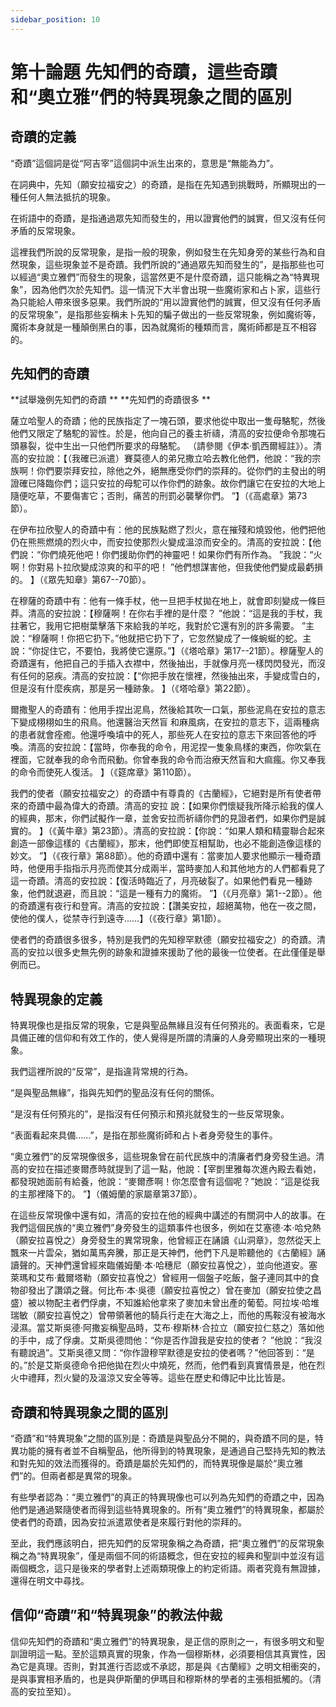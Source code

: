 ```yaml
---
sidebar_position: 10
---
```


# 第十論題 先知們的奇蹟，這些奇蹟 和“奧立雅”們的特異現象之間的區別

## 奇蹟的定義

“奇蹟”這個詞是從“阿吉宰”這個詞中派生出來的，意思是“無能為力”。

在詞典中，先知（願安拉福安之）的奇蹟，是指在先知遇到挑戰時，所顯現出的一種任何人無法抵抗的現象。

在術語中的奇蹟，是指通過眾先知而發生的，用以證實他們的誠實，但又沒有任何矛盾的反常現象。

這裡我們所說的反常現象，是指一般的現象，例如發生在先知身旁的某些行為和自然現象，這些現象並不是奇蹟。我們所說的“通過眾先知而發生的”，是指那些也可以經過“奧立雅們”而發生的現象，這當然更不是什麼奇蹟，這只能稱之為“特異現象”，因為他們次於先知們。這一情況下大半會出現一些魔術家和占卜家，這些行為只能給人帶來很多惡果。我們所說的“用以證實他們的誠實，但又沒有任何矛盾的反常現象”，是指那些妄稱未卜先知的騙子做出的一些反常現象，例如魔術等，魔術本身就是一種顛倒黑白的事，因為就魔術的種類而言，魔術師都是互不相容的。

## 先知們的奇蹟

**試舉幾例先知們的奇蹟
**
**先知們的奇蹟很多
**

薩立哈聖人的奇蹟；他的民族指定了一塊石頭，要求他從中取出一隻母駱駝，然後他們又限定了駱駝的習性。於是，他向自己的養主祈禱，清高的安拉便命令那塊石頭暴裂，從中生出一只他們所要求的母駱駝。 （請參閱《伊本·凱西爾經註》）。清高的安拉說：【（我確已派遣）賽莫德人的弟兄撒立哈去教化他們，他說：“我的宗族啊！你們要崇拜安拉，除他之外，絕無應受你們的崇拜的。從你們的主發出的明證確已降臨你們；這只安拉的母駝可以作你們的跡象。故你們讓它在安拉的大地上隨便吃草，不要傷害它；否則，痛苦的刑罰必襲擊你們。 ”】（《高處章》第73節）。

在伊布拉欣聖人的奇蹟中有：他的民族點燃了烈火，意在摧殘和燒毀他，他們把他仍在熊熊燃燒的烈火中，而安拉使那烈火變成溫涼而安全的。清高的安拉說：【他們說：“你們燒死他吧！你們援助你們的神靈吧！如果你們有所作為。 ”我說：“火啊！你對易卜拉欣變成涼爽的和平的吧！ ”他們想謀害他，但我使他們變成最虧損的。 】（《眾先知章》第67--70節）。

在穆薩的奇蹟中有：他有一條手杖，他一旦把手杖拋在地上，就會即刻變成一條巨莽。清高的安拉說：【穆薩啊！在你右手裡的是什麼？ ”他說：“這是我的手杖，我拄著它，我用它把樹葉擊落下來給我的羊吃，我對於它還有別的許多需要。 ”主說：“穆薩啊！你把它扔下。”他就把它扔下了，它忽然變成了一條蜿蜒的蛇。主說：“你捉住它，不要怕，我將使它還原。”】（《塔哈章》第17--21節）。穆薩聖人的奇蹟還有，他把自己的手插入衣襟中，然後抽出，手就像月亮一樣閃閃發光，而沒有任何的惡疾。清高的安拉說：【“你把手放在懷裡，然後抽出來，手變成雪白的，但是沒有什麼疾病，那是另一種跡象。 】（《塔哈章》第22節）。

爾撒聖人的奇蹟有：他用手捏出泥鳥，然後給其吹一口氣，那些泥鳥在安拉的意志下變成栩栩如生的飛鳥。他還醫治天然盲
和麻風病，在安拉的意志下，這兩種病的患者就會痊癒。他還呼喚墳中的死人，那些死人在安拉的意志下來回答他的呼喚。清高的安拉說：【當時，你奉我的命令，用泥捏一隻象鳥樣的東西，你吹氣在裡面，它就奉我的命令而飛動。你曾奉我的命令而治療天然盲和大痲瘋。你又奉我的命令而使死人復活。 】（《筵席章》第110節）。

我們的使者（願安拉福安之）的奇蹟中有尊貴的《古蘭經》，它絕對是所有使者帶來的奇蹟中最為偉大的奇蹟。清高的安拉
說：【如果你們懷疑我所降示給我的僕人的經典，那末，你們試擬作一章，並舍安拉而祈禱你們的見證者們，如果你們是誠實的。 】（《黃牛章》第23節）。清高的安拉說：【你說：“如果人類和精靈聯合起來創造一部像這樣的《古蘭經》，那末，他們即使互相幫助，也必不能創造像這樣的妙文。 ”】（《夜行章》第88節）。他的奇蹟中還有：當麥加人要求他顯示一種奇蹟時，他便用手指指示月亮而使其分成兩半，當時麥加人和其他地方的人們都看見了這一奇蹟。清高的安拉說：【復活時臨近了，月亮破裂了。如果他們看見一種跡象，他們就退避，而且說：“這是一種有力的魔術。 ”】（《月亮章》第1--2節）。他的奇蹟還有夜行和登宵。清高的安拉說：【讚美安拉，超絕萬物，他在一夜之間，使他的僕人，從禁寺行到遠寺……】（《夜行章》第1節）。

使者們的奇蹟很多很多，特別是我們的先知穆罕默德（願安拉福安之）的奇蹟。清高的安拉以很多史無先例的跡象和證據來援助了他的最後一位使者。在此僅僅是舉例而已。

## 特異現象的定義

特異現像也是指反常的現象，它是與聖品無緣且沒有任何預兆的。表面看來，它是具備正確的信仰和有效工作的，使人覺得是所謂的清廉的人身旁顯現出來的一種現象。

我們這裡所說的“反常”，是指違背常規的行為。

“是與聖品無緣”，指與先知們的聖品沒有任何的關係。

“是沒有任何預兆的”，是指沒有任何預示和預兆就發生的一些反常現象。

“表面看起來具備……”，是指在那些魔術師和占卜者身旁發生的事件。

“奧立雅們”的反常現像很多，這些現象曾在前代民族中的清廉者們身旁發生過。清高的安拉在描述麥爾彥時就提到了這一點，他說：【宰剴里雅每次進內殿去看她，都發現她面前有給養，他說：“麥爾彥啊！你怎麼會有這個呢？”她說：“這是從我的主那裡降下的。 ”】（儀姆蘭的家屬章第37節）。

在這些反常現像中還有如，清高的安拉在他的經典中講述的有關洞中人的故事。在我們這個民族的“奧立雅們”身旁發生的這類事件也很多，例如在艾塞德·本·哈兌熱（願安拉喜悅之）身旁發生的異常現象，他曾經正在誦讀《山洞章》，忽然從天上飄來一片雲朵，猶如萬馬奔騰，那正是天神們，他們下凡是聆聽他的《古蘭經》誦讀聲的。天神們還曾經來臨儀姆蘭·本·哈穗尼（願安拉喜悅之），並向他道安。塞萊瑪和艾布·戴爾塔勒（願安拉喜悅之）曾經用一個盤子吃飯，盤子連同其中的食物卻發出了讚頌之聲。何比布·本·吳德（願安拉喜悅之）曾在麥加（願安拉使之昌盛）被以物配主者們俘虜，不知誰給他拿來了麥加未曾出產的葡萄。阿拉埃·哈堆瑞敏（願安拉喜悅之）曾帶領著他的騎兵行走在大海之上，而他的馬鞍沒有被海水浸濕。當艾斯吳德·阿撒妄稱聖品時，艾布·穆斯林·合拉立（願安拉仁慈之）落如他的手中，成了俘虜。艾斯吳德問他：“你是否作證我是安拉的使者？ ”他說：“我沒有聽說過”。艾斯吳德又問：“你作證穆罕默德是安拉的使者嗎？”他回答到：“是的。”於是艾斯吳德命令把他拋在烈火中燒死，然而，他們看到真實情景是，他在烈火中禮拜，烈火變的及溫涼又安全等等。這些在歷史和傳記中比比皆是。

## 奇蹟和特異現象之間的區別

“奇蹟”和“特異現象”之間的區別是：奇蹟是與聖品分不開的，與奇蹟不同的是，特異功能的擁有者並不自稱聖品，他所得到的特異現象，是通過自己堅持先知的教法和對先知的效法而獲得的。奇蹟是屬於先知們的，而特異現像是屬於“奧立雅們”的。但兩者都是異常的現象。

有些學者認為：“奧立雅們”的真正的特異現像也可以列為先知們的奇蹟之中，因為他們是通過緊隨使者而得到這些特異現象的。所有“奧立雅們”的特異現象，都屬於使者們的奇蹟，因為安拉派遣眾使者是來履行對他的崇拜的。

至此，我們應該明白，把先知們的反常現象稱之為奇蹟，把“奧立雅們”的反常現象稱之為“特異現象”，僅是兩個不同的術語概念，但在安拉的經典和聖訓中並沒有這兩個概念，這只是後來的學者對上述兩類現像上的約定術語。兩者究竟有無證據，還得在明文中尋找。

## 信仰“奇蹟”和“特異現象”的教法仲裁

信仰先知們的奇蹟和“奧立雅們”的特異現象，是正信的原則之一，有很多明文和聖訓證明這一點。至於這類真實的現象，作為一個穆斯林，必須要相信其真實性，因為它是真理。否則，對其進行否認或不承認，那是與《古蘭經》之明文相衝突的，是與事實相矛盾的，也是與伊斯蘭的伊瑪目和穆斯林的學者的主張相抵觸的。（清高的安拉至知）。